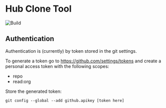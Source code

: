 # Hub Clone Tool
![Build](https://github.com/paul-ridgway/hub-clone-tool/workflows/Build/badge.svg)

## Authentication
Authentication is (currently) by token stored in the git settings.

To generate a token go to https://github.com/settings/tokens and create a personal access token with the following scopes:

- repo
- read:org

Store the generated token:

`git config --global --add github.apikey [token here]`